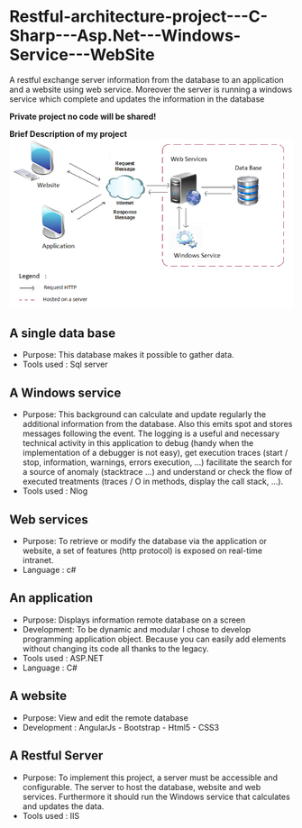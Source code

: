 # Restful-architecture-project---C-Sharp---Asp.Net---Windows-Service---WebSite
A restful exchange server information from the database to an application and a website using web service. Moreover the server is running a windows service which complete and updates the information in the database


**Private project no code will be shared!**

**Brief Description of my project**
![](https://github.com/crambille/Restful-architecture-project/blob/master/REST.png)

## A single data base
* Purpose: This database makes it possible to gather data. 
* Tools used : Sql server

## A Windows service
* Purpose: This background can calculate and update regularly the additional information from the database. Also this emits spot and stores messages following the event. The logging is a useful and necessary technical activity in this application to debug (handy when the implementation of a debugger is not easy), get execution traces (start / stop, information, warnings, errors execution, ...) facilitate the search for a source of anomaly (stacktrace ...) and understand or check the flow of executed treatments (traces / O in methods, display the call stack, ...).
* Tools used : Nlog

##  Web services 
* Purpose: To retrieve or modify the database via the application or website, a set of features (http protocol) is exposed on real-time intranet.
* Language : c#

## An application
* Purpose: Displays information remote database on a screen
* Development: To be dynamic and modular I chose to develop programming application object. Because you can easily add elements without changing its code all thanks to the legacy.
* Tools used : ASP.NET
* Language : C#

##  A website
* Purpose: View and edit the remote database
* Development : AngularJs - Bootstrap - Html5 - CSS3

##  A Restful Server
* Purpose: To implement this project, a server must be accessible and configurable. The server to host the database, website and web services. Furthermore it should run the Windows service that calculates and updates the data.
* Tools used : IIS 
